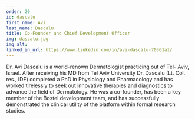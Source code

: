 ```yaml
---
order: 20
id: dascalu
first_name: Avi
last_name: Dascalu
title: Co-Founder and Chief Development Officer
img: dascalu.jpg
img_alt:
linked_in_url: https://www.linkedin.com/in/avi-dascalu-70361a1/
---
```

Dr. Avi Dascalu is a world-renown Dermatologist practicing out of Tel- Aviv, Israel. After receiving his MD from Tel Aviv University Dr. Dascalu (Lt. Col. res., IDF) completed a PhD in Physiology and Pharmacology and has worked tirelessly to seek out innovative therapies and diagnostics to advance the field of Dermatology. He was a co-founder, has been a key member of the Bostel development team, and has successfully demonstrated the clinical utility of the platform within formal research studies.
